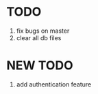TODO
====
1. fix bugs on master
2. clear all db files

NEW TODO
========
1. add authentication feature